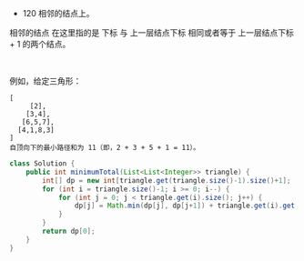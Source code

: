* 120 相邻的结点上。

相邻的结点 在这里指的是 下标 与 上一层结点下标 相同或者等于 上一层结点下标 + 1 的两个结点。

 

例如，给定三角形：
```text
[
     [2],
    [3,4],
   [6,5,7],
  [4,1,8,3]
]
自顶向下的最小路径和为 11（即，2 + 3 + 5 + 1 = 11）。

```

```java
class Solution {
    public int minimumTotal(List<List<Integer>> triangle) {
        int[] dp = new int[triangle.get(triangle.size()-1).size()+1];
        for (int i = triangle.size()-1; i >= 0; i--) {
            for (int j = 0; j < triangle.get(i).size(); j++) {
                dp[j] = Math.min(dp[j], dp[j+1]) + triangle.get(i).get(j);
            }
        }
        return dp[0];
    }
}
```
